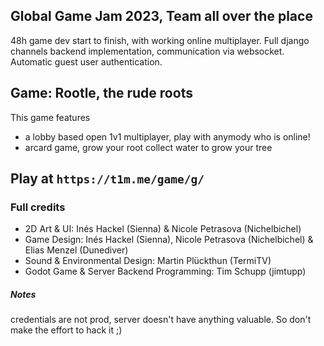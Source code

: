 ## Global Game Jam 2023, Team all over the place

48h game dev start to finish, with working online multiplayer.
Full django channels backend implementation, communication via websocket.
Automatic guest user authentication.

## Game: Rootle, the rude roots

This game features

- a lobby based open 1v1 multiplayer, play with anymody who is online!
- arcard game, grow your root collect water to grow your tree

## Play at `https://t1m.me/game/g/`

### Full credits

- 2D Art & UI: Inés Hackel (Sienna) & Nicole Petrasova (Nichelbichel)
- Game Design: Inés Hackel (Sienna), Nicole Petrasova (Nichelbichel) & Elias Menzel (Dunediver)
- Sound & Environmental Design: Martin Plückthun (TermiTV)
- Godot Game & Server Backend Programming: Tim Schupp (jimtupp)

##### Notes

credentials are not prod,
server doesn't have anything valuable.
So don't make the effort to hack it ;)
